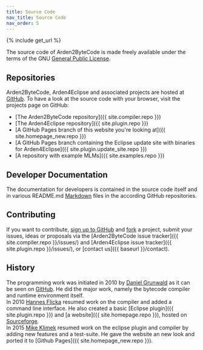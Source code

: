 ```yaml
---
title: Source Code
nav_title: Source Code
nav_order: 5
---
```

{% include get_url %}

The source code of Arden2ByteCode is made freely available under the terms of the GNU [General Public License](http://www.gnu.org/copyleft/gpl.html).  

## Repositories
Arden2ByteCode, Arden4Eclipse and associated projects are hosted at [GitHub](https://github.com/). To have a look at the source code with your browser, visit the projects page on GitHub:

+ [The Arden2ByteCode repository]({{ site.compiler.repo }})  
+ [The Arden4Eclipse repository]({{ site.plugin.repo }})  
+ [A GitHub Pages branch of this website you're looking at]({{ site.homepage_new.repo }})  
+ [A GitHub Pages branch containing the Eclipse update site with binaries for Arden4Eclipse]({{ site.plugin.update_site.repo }})
+ [A repository with example MLMs]({{ site.examples.repo }})  

## Developer Documentation
The documentation for developers is contained in the source code itself and in various README.md [Markdown](https://en.wikipedia.org/wiki/Markdown) files in the according GitHub repositories.

## Contributing
If you want to contribute, [sign up to GitHub](https://github.com/join) and [fork](https://help.github.com/articles/fork-a-repo/) a project, submit your issues, ideas or proposals via the [Arden2ByteCode issue tracker]({{ site.compiler.repo }}/issues/) and [Arden4Eclipse issue tracker]({{ site.plugin.repo }}/issues/), or [contact us]({{ baseurl }}/contact).

## History
The programming work was initiated in 2010 by [Daniel Grunwald](https://github.com/dgrunwald) as it can be seen on [GitHub](https://github.com/dgrunwald/arden2bytecode). He did the major work, namely the bytecode compiler and runtime environment itself.  
In 2010 [Hannes Flicka](https://github.com/hflicka) resumed work on the compiler and added a command line interface. He also created a basic [Eclipse plugin]({{ site.plugin.repo }}) and [a website]({{ site.homepage.repo }}), hosted on [Sourceforge](http://arden2bytecode.sourceforge.net/).  
In 2015 [Mike Klimek](https://github.com/Tetr4) resumed work on the eclipse plugin and compiler by adding new features and a test-suite. He gave the website an new look and ported it to [Github Pages]({{ site.homepage_new.repo }}).
